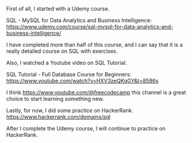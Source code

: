 First of all, I started with a Udemy course. 

SQL - MySQL for Data Analytics and Business Intelligence:
https://www.udemy.com/course/sql-mysql-for-data-analytics-and-business-intelligence/ 

I have completed more than half of this course, and I can say that it is a really detailed course on SQL with exercises.

Also, I watched a Youtube video on SQL Tutorial.

SQL Tutorial - Full Database Course for Beginners:
https://www.youtube.com/watch?v=HXV3zeQKqGY&t=8586s

I think https://www.youtube.com/@freecodecamp this channel is a great choice to start learning something new. 

Lastly, for now, I did some practice on HackerRank.
https://www.hackerrank.com/domains/sql

After I complete the Udemy course, I will continue to practice on HackerRank.
